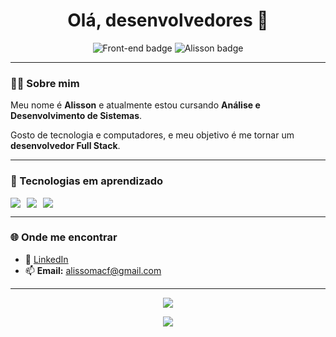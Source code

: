 <h1 align="center">Olá, desenvolvedores 👋</h1>

<p align="center">
  <img src="https://img.shields.io/badge/Front--end%20em%20formação-000000?style=for-the-badge&logo=html5&logoColor=blue" alt="Front-end badge"/>
  <img src="https://img.shields.io/badge/Alisson%20-%20Dev%20em%20ascensão-0d1117?style=for-the-badge&logo=github&logoColor=blue" alt="Alisson badge"/>
</p>

---

### 👨‍💻 Sobre mim

Meu nome é **Alisson** e atualmente estou cursando **Análise e Desenvolvimento de Sistemas**.

 Gosto de tecnologia e computadores, e meu objetivo é me tornar um **desenvolvedor Full Stack**.

---

### 🚀 Tecnologias em aprendizado

<div style="display: flex; gap: 10px;"> <img src="https://img.shields.io/badge/Java-000000?style=for-the-badge&logo=java&logoColor=blue"/> <img src="https://img.shields.io/badge/HTML5-000000?style=for-the-badge&logo=html5&logoColor=blue"/> <img src="https://img.shields.io/badge/Git-0d1117?style=for-the-badge&logo=git&logoColor=blue"/> </div>

---

### 🌐 Onde me encontrar

- 💼 [LinkedIn](https://www.linkedin.com/in/alisson-fagundes-b40634364/)  
- 📫 **Email:** alissomacf@gmail.com  

---

<p align="center">
  <img src="https://readme-typing-svg.herokuapp.com?color=00BFFF&center=true&lines=Bem-vindo+ao+meu+perfil+no+GitHub!;Gosto+de+tecnologia+e+computadores;" />
</p>

<p align="center">
  <img src="https://github-readme-stats.vercel.app/api?username=seu-usuario&show_icons=true&theme=tokyonight&hide_border=true&bg_color=000000&title_color=00BFFF&icon_color=00BFFF" />
</p>
